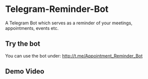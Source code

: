 # Telegram-Reminder-Bot
A Telegram Bot which serves as a reminder of your meetings, appointments, events etc.

## Try the bot
You can use the bot under: http://t.me/Appointment_Reminder_Bot

## Demo Video
